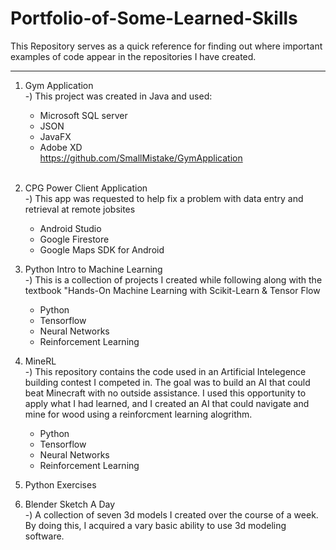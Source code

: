 # Portfolio-of-Some-Learned-Skills
This Repository serves as a quick reference for finding out where important examples of code appear in the repositories I have created.


******************************************

1) Gym Application <br/>
   -) This project was created in Java and used:
      * Microsoft SQL server
      * JSON
      * JavaFX
      * Adobe XD <br/>
      https://github.com/SmallMistake/GymApplication
   <br/>
   
2) CPG Power Client Application <br/>
   -) This app was requested to help fix a problem with data entry and retrieval at remote jobsites
      * Android Studio
      * Google Firestore
      * Google Maps SDK for Android

3) Python Intro to Machine Learning <br/>
   -) This is a collection of projects I created while following along with the textbook "Hands-On Machine Learning with Scikit-Learn & Tensor Flow
      * Python
      * Tensorflow
      * Neural Networks
      * Reinforcement Learning

4) MineRL <br/>
   -) This repository contains the code used in an Artificial Intelegence building contest I competed in. The goal was to build an AI that could beat Minecraft with no outside assistance. I used this opportunity to apply what I had learned, and I created an AI that could navigate and mine for wood using a reinforcment learning alogrithm. 
   * Python
   * Tensorflow
   * Neural Networks
   * Reinforcement Learning

5) Python Exercises <br/>

6) Blender Sketch A Day <br/>
    -) A collection of seven 3d models I created over the course of a week. By doing this, I acquired a vary basic ability to use 3d modeling software.
    
